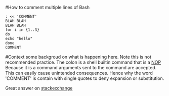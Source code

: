 #How to comment multiple lines of Bash

```
: << 'COMMENT'
BLAH BLAH
BLAH BLAH 
for i in {1..3}
do
echo "hello"
done
COMMENT
```

#Context
some backgroud on what is happening here.  Note this is not recommended practice.
The colon is a shell builtin command that is a [NOP](https://en.wikipedia.org/wiki/NOP)
Because it is a command arguments sent to the command are accepted.  This can easily
cause unintended consequences.  Hence why the word 'COMMENT' is contain with single quotes
to deny expansion or substitution.  

Great answer on [stackexchange](https://unix.stackexchange.com/questions/37411/multiline-shell-script-comments-how-does-this-work )
